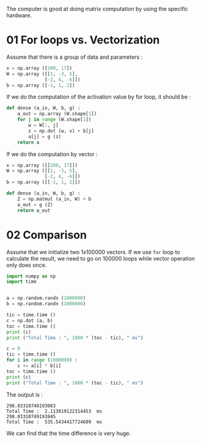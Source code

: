 The computer is good at doing matrix computation by using the specific hardware.

# 01 For loops vs. Vectorization

Assume that there is a group of data and parameters :

```Python
x = np.array ([200, 17])
W = np.array ([[1, -3, 5],
			  [-2, 4, -6]])
b = np.array ([-1, 1, 2])
```

If we do the computation of the activation value by for loop, it should be : 

```Python
def dense (a_in, W, b, g) :
	a_out = np.array (W.shape[1])
	for j in range (W.shape[1])
		w = W[:, j]
		z = np.dot (w, x) + b[j]
		a[j] = g (z)
	return a
```

If we do the computation by vector : 

```Python
x = np.array ([[200, 17]])
W = np.array ([[1, -3, 5],
			  [-2, 4, -6]])
b = np.array ([[-1, 1, 2]])

def dense (a_in, W, b, g) :
	Z = np.matmul (a_in, W) + b
	a_out = g (Z)
	return a_out
```

# 02 Comparison

Assume that we initialize two 1x100000 vectors. If we use `for` loop to calculate the result, we need to go on 100000 loops while vector operation only does once.

```Python
import numpy as np
import time


a = np.random.randn (1000000)
b = np.random.randn (1000000)

tic = time.time ()
c = np.dot (a, b)
toc = time.time ()
print (c)
print ("Total Time : ", 1000 * (toc - tic), " ms")

c = 0
tic = time.time ()
for i in range (1000000) :
    c += a[i] * b[i]
toc = time.time ()
print (c)
print ("Total Time : ", 1000 * (toc - tic), " ms")
```

The output is :

```Plain
298.83310749193083
Total Time :  2.113819122314453  ms
298.83310749193845
Total Time :  535.5434417724609  ms
```

We can find that the time difference is very huge.